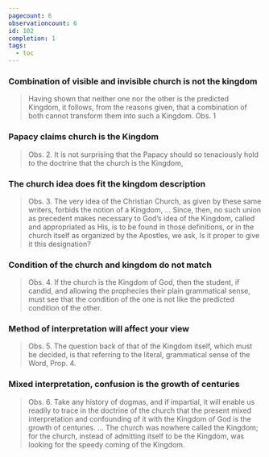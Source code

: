 ```yaml
---
pagecount: 6
observationcount: 6
id: 102
completion: 1
tags:
  - toc
---
```

### Combination of visible and invisible church is not the kingdom
>Having shown that neither one nor the other is the predicted Kingdom, it follows, from the reasons given, that a combination of both cannot transform them into such a Kingdom.
>Obs. 1
### Papacy claims church is the Kingdom
>Obs. 2. It is not surprising that the Papacy should so tenaciously hold to the doctrine that the church is the Kingdom,
### The church idea does fit the kingdom description
>Obs. 3. The very idea of the Christian Church, as given by these same writers, forbids the notion of a Kingdom,
>...
>Since, then, no such union as precedent makes necessary to God’s idea of the Kingdom, called and appropriated as His, is to be found in those definitions, or in the church itself as organized by the Apostles, we ask, Is it proper to give it this designation?
### Condition of the church and kingdom do not match
>Obs. 4. If the church is the Kingdom of God, then the student, if candid, and allowing the prophecies their plain grammatical sense, must see that the condition of the one is not like the predicted condition of the other.
### Method of interpretation will affect your view
>Obs. 5. The question back of that of the Kingdom itself, which must be decided, is that referring to the literal, grammatical sense of the Word, Prop. 4.
### Mixed interpretation, confusion is the growth of centuries
>Obs. 6. Take any history of dogmas, and if impartial, it will enable us readily to trace in the doctrine of the church that the present mixed interpretation and confounding of it with the Kingdom of God is the growth of centuries.
>...
>The church was nowhere called the Kingdom; for the church, instead of admitting itself to be the Kingdom, was looking for the speedy coming of the Kingdom.